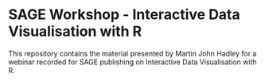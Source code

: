 # SAGE Workshop - Interactive Data Visualisation with R

This repository contains the material presented by Martin John Hadley for a webinar recorded for SAGE publishing on Interactive Data Visualisation with R.

